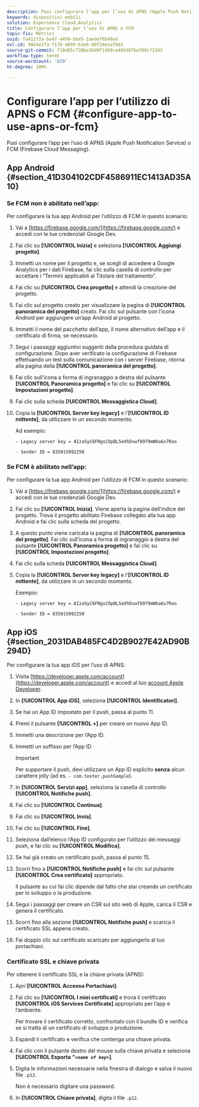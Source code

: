 ```yaml
---
description: Puoi configurare l’app per l’uso di APNS (Apple Push Notification Service) o FCM (Firebase Cloud Messaging).
keywords: dispositivi mobili
solution: Experience Cloud,Analytics
title: Configurare l’app per l’uso di APNS o FCM
topic-fix: Metrics
uuid: fa411f2a-ba47-4499-bbe5-1aedef6b49ad
exl-id: 9064e1f3-f176-4699-b1e6-90f29e1af0d3
source-git-commit: f18d65c738ba16d9f1459ca485d87be708cf23d2
workflow-type: tm+mt
source-wordcount: '629'
ht-degree: 100%

---
```


# Configurare l’app per l’utilizzo di APNS o FCM {#configure-app-to-use-apns-or-fcm}

Puoi configurare l’app per l’uso di APNS (Apple Push Notification Service) o FCM (Firebase Cloud Messaging).

## App Android {#section_41D304102CDF4586911EC1413AD35A10}

### Se FCM non è abilitato nell’app:

Per configurare la tua app Android per l’utilizzo di FCM in questo scenario:

1. Vai a [https://firebase.google.com/](https://firebase.google.com/) e accedi con le tue credenziali Google Dev.

1. Fai clic su **[!UICONTROL Inizia]** e seleziona **[!UICONTROL Aggiungi progetto]**.

1. Immetti un nome per il progetto e, se scegli di accedere a Google Analytics per i dati Firebase, fai clic sulla casella di controllo per accettare i “Termini applicabili al Titolare del trattamento”.

1. Fai clic su **[!UICONTROL Crea progetto]** e attendi la creazione del progetto.

1. Fai clic sul progetto creato per visualizzare la pagina di **[!UICONTROL panoramica del progetto]** creato. Fai clic sul pulsante con l’icona Android per aggiungere un’app Android al progetto.

1. Immetti il nome del pacchetto dell’app, il nome alternativo dell’app e il certificato di firma, se necessario.

1. Segui i passaggi aggiuntivi suggeriti dalla procedura guidata di configurazione. Dopo aver verificato la configurazione di Firebase effettuando un test sulla comunicazione con i server Firebase, ritorna alla pagina della **[!UICONTROL panoramica del progetto]**.

1. Fai clic sull’icona a forma di ingranaggio a destra del pulsante **[!UICONTROL Panoramica progetto]** e fai clic su **[!UICONTROL Impostazioni progetto]**.

1. Fai clic sulla scheda **[!UICONTROL Messaggistica Cloud]**.

1. Copia la **[!UICONTROL Server key legacy]** e l’**[!UICONTROL ID mittente]**, da utilizzare in un secondo momento.

   Ad esempio:

   ```
   - Legacy server key = AIzaSyC6FNgsCOpBL5eXhDvwf8979mWba6x7Roo
   ```

   ```
   - Sender ID = 835015092250
   ```

### Se FCM è abilitato nell’app:

Per configurare la tua app Android per l’utilizzo di FCM in questo scenario:

1. Vai a [https://firebase.google.com/](https://firebase.google.com/) e accedi con le tue credenziali Google Dev.

1. Fai clic su **[!UICONTROL Inizia]**. Viene aperta la pagina dell’indice del progetto. Trova il progetto abilitato Firebase collegato alla tua app Android e fai clic sulla scheda del progetto.

1. A questo punto viene caricata la pagina di **[!UICONTROL panoramica del progetto]**. Fai clic sull’icona a forma di ingranaggio a destra del pulsante **[!UICONTROL Panoramica progetto]** e fai clic su **[!UICONTROL Impostazioni progetto]**.

1. Fai clic sulla scheda **[!UICONTROL Messaggistica Cloud]**.

1. Copia la **[!UICONTROL Server key legacy]** e l’**[!UICONTROL ID mittente]**, da utilizzare in un secondo momento.

   Esempio:

   ```
   - Legacy server key = AIzaSyC6FNgsCOpBL5eXhDvwf8979mWba6x7Roo
   ```

   ```
   - Sender ID = 835015092250
   ```



## App iOS {#section_2031DAB485FC4D2B9027E42AD90B294D}

Per configurare la tua app iOS per l’uso di APNS:

1. Visita [https://developer.apple.com/account](https://developer.apple.com/account) e accedi al tuo [account Apple Developer](https://developer.apple.com/account).
1. In **[!UICONTROL App iOS]**, seleziona **[!UICONTROL Identificatori]**.
1. Se hai un App ID impostato per il push, passa al punto 11.
1. Premi il pulsante **[!UICONTROL +]** per creare un nuovo App ID.
1. Immetti una descrizione per l’App ID.
1. Immetti un suffisso per l’App ID.

   >[!IMPORTANT]
   >
   >Per supportare il push, devi utilizzare un App ID esplicito **senza** alcun carattere jolly (ad es. `- com.tester.pushSample`).

1. In **[!UICONTROL Servizi app]**, seleziona la casella di controllo **[!UICONTROL Notifiche push]**.
1. Fai clic su **[!UICONTROL Continua]**.
1. Fai clic su **[!UICONTROL Invia]**.
1. Fai clic su **[!UICONTROL Fine]**.
1. Seleziona dall’elenco l’App ID configurato per l’utilizzo dei messaggi push, e fai clic su **[!UICONTROL Modifica]**.
1. Se hai già creato un certificato push, passa al punto 15.
1. Scorri fino a **[!UICONTROL Notifiche push]** e fai clic sul pulsante **[!UICONTROL Crea certificato]** appropriato.

   Il pulsante su cui fai clic dipende dal fatto che stai creando un certificato per lo sviluppo o la produzione.
1. Segui i passaggi per creare un CSR sul sito web di Apple, carica il CSR e genera il certificato.
1. Scorri fino alla sezione **[!UICONTROL Notifiche push]** e scarica il certificato SSL appena creato.
1. Fai doppio clic sul certificato scaricato per aggiungerlo al tuo portachiavi.

### Certificato SSL e chiave privata

Per ottenere il certificato SSL e la chiave privata (APNS):

1. Apri **[!UICONTROL Accesso Portachiavi]**.
1. Fai clic su **[!UICONTROL I miei certificati]** e trova il certificato **[!UICONTROL iOS Services Certificate]** appropriato per l’app e l’ambiente.

   Per trovare il certificato corretto, confrontalo con il bundle ID e verifica se si tratta di un certificato di sviluppo o produzione.

1. Espandi il certificato e verifica che contenga una chiave privata.
1. Fai clic con il pulsante destro del mouse sulla chiave privata e seleziona **[!UICONTROL Esporta “*`<name of key>`*]**.
1. Digita le informazioni necessarie nella finestra di dialogo e salva il nuovo file `.p12`.

   Non è necessario digitare una password.

1. In **[!UICONTROL Chiave privata]**, digita il file `.p12`.

